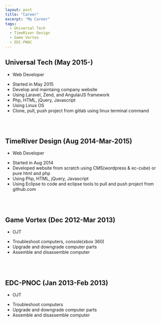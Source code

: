 ```yaml
---
layout: post
title: "Career"
excerpt: "My Career"
tags:
  - Universal Tech
  - TimeRiver Design
  - Game Vortex
  - EDC-PNOC
---
```


## Universal Tech (May 2015-)
- Web Developer
* Started in May 2015
* Develop and maintaing company website
* Using Laravel, Zend, and AngularJS framework
* Php, HTML, jQuery, Javascript
* Using Linux OS
* Clone, pull, push project from gitlab using linux terminal command

<br><br>

## TimeRiver Design (Aug 2014-Mar-2015)
- Web Developer
* Started in Aug 2014
* Developed website from scratch using CMS(wordpress & ec-cube) or pure html and php
* Using Php, HTML, jQuery, Javascript
* Using Eclipse to code and eclipse tools to pull and push project from github.com

<br><br>

## Game Vortex (Dec 2012-Mar 2013)
- OJT
* Troubleshoot computers, console(xbox 360)
* Upgrade and downgrade computer parts
* Assemble and disassemble computer

<br><br>

## EDC-PNOC (Jan 2013-Feb 2013)
- OJT
* Troubleshoot computers
* Upgrade and downgrade computer parts
* Assemble and disassemble computer


